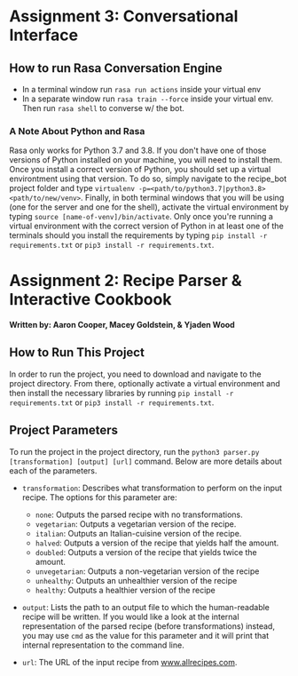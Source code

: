 # Assignment 3: Conversational Interface

## How to run Rasa Conversation Engine
- In a terminal window run `rasa run actions` inside your virtual env
- In a separate window run `rasa train --force` inside your virtual env. Then run `rasa shell` to converse w/ the bot. 

### A Note About Python and Rasa
Rasa only works for Python 3.7 and 3.8. If you don't have one of those versions of Python installed on your machine, you will need to install them. Once you install a correct version of Python, you should set up a virtual environtment using that version. To do so, simply navigate to the recipe_bot project folder and type `virtualenv -p=<path/to/python3.7|python3.8> <path/to/new/venv>`. Finally, in both terminal windows that you will be using (one for the server and one for the shell), activate the virtual environment by typing `source [name-of-venv]/bin/activate`. Only once you're running a virtual environment with the correct version of Python in at least one of the terminals should you install the requirements by typing `pip install -r requirements.txt` or `pip3 install -r requirements.txt`.



# Assignment 2: Recipe Parser & Interactive Cookbook
#### Written by: Aaron Cooper, Macey Goldstein, & Yjaden Wood

## How to Run This Project
In order to run the project, you need to download and navigate to the project directory. From there, optionally activate a virtual environment and then install the necessary libraries by running `pip install -r requirements.txt` or `pip3 install -r requirements.txt`.

## Project Parameters
To run the project in the project directory, run the `python3 parser.py [transformation] [output] [url]` command. Below are more details about each of the parameters.
- `transformation`: Describes what transformation to perform on the input recipe. The options for this parameter are:
    - `none`: Outputs the parsed recipe with no transformations.
    - `vegetarian`: Outputs a vegetarian version of the recipe.
    - `italian`: Outputs an Italian-cuisine version of the recipe.
    - `halved`: Outputs a version of the recipe that yields half the amount.
    - `doubled`: Outputs a version of the recipe that yields twice the amount.
    - `unvegetarian`: Outputs a non-vegetarian version of the recipe
    - `unhealthy`: Outputs an unhealthier version of the recipe
    - `healthy`: Outputs a healthier version of the recipe

- `output`: Lists the path to an output file to which the human-readable recipe will be written. If you would like a look at the internal representation of the parsed recipe (before transformations) instead, you may use `cmd` as the value for this parameter and it will print that internal representation to the command line.
- `url`: The URL of the input recipe from www.allrecipes.com.